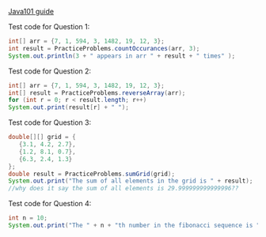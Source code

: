 [Java101 guide](https://github.com/SciBorgs/SciGuides/blob/f069b159a43422559d9ee1573da3498aaebf370f/projects/intro-to-programming/Java101.md)

Test code for Question 1:
```java
int[] arr = {7, 1, 594, 3, 1482, 19, 12, 3};
int result = PracticeProblems.countOccurances(arr, 3);
System.out.println(3 + " appears in arr " + result + " times" );
```
Test code for Question 2:
```java
int[] arr = {7, 1, 594, 3, 1482, 19, 12, 3};
int[] result = PracticeProblems.reverseArray(arr);
for (int r = 0; r < result.length; r++)
System.out.print(result[r] + " ");
```
Test code for Question 3:
```java
double[][] grid = {
   {3.1, 4.2, 2.7},
   {1.2, 8.1, 0.7},
   {6.3, 2.4, 1.3}
};
double result = PracticeProblems.sumGrid(grid);
System.out.print("The sum of all elements in the grid is " + result);
//why does it say the sum of all elements is 29.999999999999996??
```
Test code for Question 4:
```java
int n = 10;
System.out.print("The " + n + "th number in the fibonacci sequence is " + PracticeProblems.fib(n));
```
